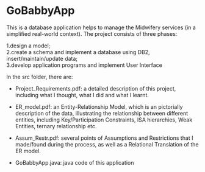 # GoBabbyApp
This is a database application helps to manage the Midwifery services (in a simplified real-world context). The project consists of three phases: 

1.design a model;  
2.create a schema and implement a database using DB2, insert/maintain/update data;  
3.develop application programs and implement User Interface


In the src folder, there are:

- Project_Requirements.pdf: a detailed description of this project, including what I thought, what I did and what I learnt.

- ER_model.pdf: an Entity-Relationship Model, which is an pictorially description of the data, illustrating the relationship between different entities, including Key/Participation Constraints, ISA hierarchies, Weak Entities, ternary relationship etc.

- Assum_Restr.pdf: several points of Assumptions and Restrictions that I made/found during the process, as well as a Relational Translation of the ER model.

- GoBabbyApp.java: java code of this application




